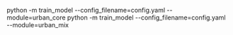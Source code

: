 python -m train_model --config_filename=config.yaml --module=urban_core
python -m train_model --config_filename=config.yaml --module=urban_mix
